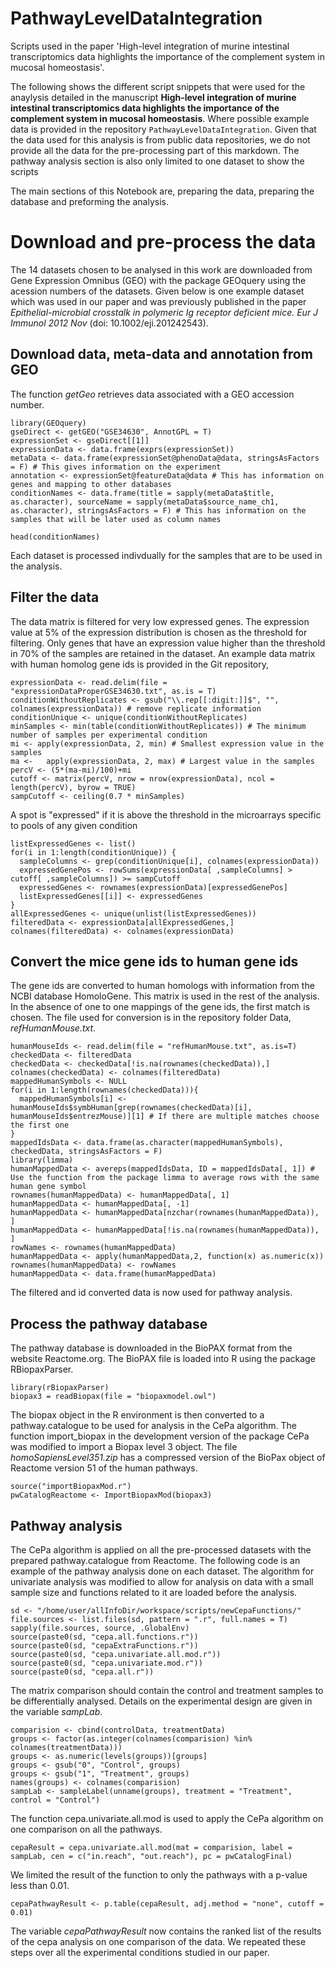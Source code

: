 # PathwayLevelDataIntegration
Scripts used in the paper 'High-level integration of murine intestinal transcriptomics data highlights the importance of the complement system in mucosal homeostasis'.

The following shows the different script snippets that were used for the anaylysis detailed in the manuscript **High-level integration of murine intestinal transcriptomics data highlights the importance of the complement system in mucosal homeostasis**.
Where possible example data is provided in the repository `PathwayLevelDataIntegration`. Given that the data used for this analysis is from public data repositories, we do not provide all the data for the pre-processing part of this markdown. The pathway analysis section is also only limited to one dataset to show the scripts

The main sections of this Notebook are, preparing the data, preparing the database and preforming the analysis.

# Download and pre-process the data
The 14 datasets chosen to be analysed in this work are downloaded from Gene Expression Omnibus (GEO) with the package GEOquery using the acession numbers of the datasets. Given below is one example dataset which was used in our paper and was previously published in the paper *Epithelial-microbial crosstalk in polymeric Ig receptor deficient mice. Eur J Immunol 2012 Nov* (doi: 10.1002/eji.201242543).
## Download data, meta-data and annotation from GEO
The function *getGeo* retrieves data associated with a GEO accession number. 
```{r}
library(GEOquery)
gseDirect <- getGEO("GSE34630", AnnotGPL = T)
expressionSet <- gseDirect[[1]]
expressionData <- data.frame(exprs(expressionSet))
metaData <- data.frame(expressionSet@phenoData@data, stringsAsFactors = F) # This gives information on the experiment
annotation <- expressionSet@featureData@data # This has information on genes and mapping to other databases
conditionNames <- data.frame(title = sapply(metaData$title, as.character), sourceName = sapply(metaData$source_name_ch1, as.character), stringsAsFactors = F) # This has information on the samples that will be later used as column names
```
```{r}
head(conditionNames)
```
Each dataset is processed indivdually for the samples that are to be used in the analysis.
## Filter the data
The data matrix is filtered for very low expressed genes. The expression value at 5% of the expression distribution is chosen as the threshold for filtering. Only genes that have an expression value higher than the threshold in 70% of the samples are retained in the dataset.
An example data matrix with human homolog gene ids is provided in the Git repository, 
```{r}
expressionData <- read.delim(file = "expressionDataProperGSE34630.txt", as.is = T)
conditionWithoutReplicates <- gsub("\\.rep[[:digit:]]$", "", colnames(expressionData)) # remove replicate information 
conditionUnique <- unique(conditionWithoutReplicates) 
minSamples <- min(table(conditionWithoutReplicates)) # The minimum number of samples per experimental condition
mi <- apply(expressionData, 2, min) # Smallest expression value in the samples
ma <-   apply(expressionData, 2, max) # Largest value in the samples 
percV <- (5*(ma-mi)/100)+mi
cutoff <- matrix(percV, nrow = nrow(expressionData), ncol = length(percV), byrow = TRUE)
sampCutoff <- ceiling(0.7 * minSamples)
```
A spot is "expressed" if it is above the threshold in the microarrays specific to pools of any given condition 
```{r}
listExpressedGenes <- list()
for(i in 1:length(conditionUnique)) {
  sampleColumns <- grep(conditionUnique[i], colnames(expressionData))
  expressedGenePos <- rowSums(expressionData[ ,sampleColumns] > cutoff[ ,sampleColumns]) >= sampCutoff
  expressedGenes <- rownames(expressionData)[expressedGenePos]
  listExpressedGenes[[i]] <- expressedGenes
}
allExpressedGenes <- unique(unlist(listExpressedGenes))
filteredData <- expressionData[allExpressedGenes,]
colnames(filteredData) <- colnames(expressionData)
```
## Convert the mice gene ids to human gene ids
The gene ids are converted to human homologs with information from the NCBI database HomoloGene. This matrix is used in the rest of the analysis. In the absence of one to one mappings of the gene ids, the first match is chosen. The file used for conversion is in the repository folder Data, *refHumanMouse.txt*.
```{r}
humanMouseIds <- read.delim(file = "refHumanMouse.txt", as.is=T)
checkedData <- filteredData
checkedData <- checkedData[!is.na(rownames(checkedData)),]
colnames(checkedData) <- colnames(filteredData)
mappedHumanSymbols <- NULL
for(i in 1:length(rownames(checkedData))){ 
  mappedHumanSymbols[i] <- humanMouseIds$symbHuman[grep(rownames(checkedData)[i], humanMouseIds$entrezMouse)][1] # If there are multiple matches choose the first one
}
mappedIdsData <- data.frame(as.character(mappedHumanSymbols), checkedData, stringsAsFactors = F)
library(limma)
humanMappedData <- avereps(mappedIdsData, ID = mappedIdsData[, 1]) # Use the function from the package limma to average rows with the same human gene symbol
rownames(humanMappedData) <- humanMappedData[, 1]
humanMappedData <- humanMappedData[, -1]
humanMappedData <- humanMappedData[nzchar(rownames(humanMappedData)), ]
humanMappedData <- humanMappedData[!is.na(rownames(humanMappedData)), ]
rowNames <- rownames(humanMappedData)
humanMappedData <- apply(humanMappedData,2, function(x) as.numeric(x))
rownames(humanMappedData) <- rowNames
humanMappedData <- data.frame(humanMappedData)
```
The filtered and id converted data is now used for pathway analysis.
## Process the pathway database
The pathway database is downloaded in the BioPAX format from the website Reactome.org. The BioPAX file is loaded into R using the package RBiopaxParser.
```{r}
library(rBiopaxParser)
biopax3 = readBiopax(file = "biopaxmodel.owl")
```
The biopax object in the R environment is then converted to a pathway.catalogue to be used for analysis in the CePa algorithm. The function import_biopax in the development version of the package CePa was modified to import a Biopax level 3 object. The file *homoSapiensLevel351.zip* has a compressed version of the BioPax object of Reactome version 51 of the human pathways.
```{r}
source("importBiopaxMod.r")
pwCatalogReactome <- ImportBiopaxMod(biopax3)
```
## Pathway analysis
The CePa algorithm is applied on all the pre-processed datasets with the prepared pathway.catalogue from Reactome. The following code is an example of the pathway analysis done on each dataset.
The algorithm for univariate analysis was modified to allow for analysis on data with a small sample size and functions related to it are loaded before the analysis.
```{r}
sd <- "/home/user/allInfoDir/workspace/scripts/newCepaFunctions/"
file.sources <- list.files(sd, pattern = ".r", full.names = T)
sapply(file.sources, source, .GlobalEnv)
source(paste0(sd, "cepa.all.functions.r"))
source(paste0(sd, "cepaExtraFunctions.r"))
source(paste0(sd, "cepa.univariate.all.mod.r"))
source(paste0(sd, "cepa.univariate.mod.r"))
source(paste0(sd, "cepa.all.r"))
```
The matrix comparison should contain the control and treatment samples to be differentially analysed. Details on the experimental design are given in the variable *sampLab*.
```{r}
comparision <- cbind(controlData, treatmentData)
groups <- factor(as.integer(colnames(comparision) %in% colnames(treatmentData)))          
groups <- as.numeric(levels(groups))[groups]
groups <- gsub("0", "Control", groups)                   
groups <- gsub("1", "Treatment", groups)
names(groups) <- colnames(comparision)
sampLab <- sampleLabel(unname(groups), treatment = "Treatment", control = "Control")
```
The function cepa.univariate.all.mod is used to apply the CePa algorithm on one comparison on all the pathways. 
```{r}
cepaResult = cepa.univariate.all.mod(mat = comparision, label = sampLab, cen = c("in.reach", "out.reach"), pc = pwCatalogFinal) 
```
We limited the result of the function to only the pathways with a p-value less than 0.01.
```{r}
cepaPathwayResult <- p.table(cepaResult, adj.method = "none", cutoff = 0.01)
```
The variable *cepaPathwayResult* now contains the ranked list of the results of the cepa analysis on one comparison of the data. We repeated these steps over all the experimental conditions studied in our paper.
